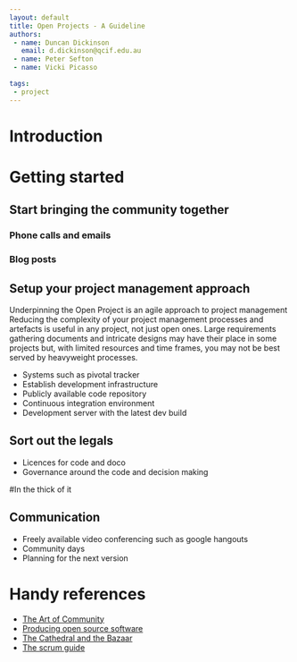 ```yaml
---
layout: default
title: Open Projects - A Guideline
authors: 
 - name: Duncan Dickinson
   email: d.dickinson@qcif.edu.au
 - name: Peter Sefton
 - name: Vicki Picasso

tags: 
 - project
---
```

# Introduction

# Getting started

## Start bringing the community together

### Phone calls and emails

### Blog posts

## Setup your project management approach
Underpinning the Open Project is an agile approach to project management
Reducing the complexity of your project management processes and artefacts is useful in any project, not just open ones. Large requirements gathering documents and intricate designs may have their place in some projects but, with limited resources and time frames, you may not be best served by heavyweight processes.
* Systems such as pivotal tracker
* Establish development infrastructure
* Publicly available code repository
* Continuous integration environment
* Development server with the latest dev build

## Sort out the legals
* Licences for code and doco
* Governance around the code and decision making

#In the thick of it

## Communication
* Freely available video conferencing such as google hangouts
* Community days
* Planning for the next version

# Handy references

* [The Art of Community](http://www.artofcommunityonline.org/)
* [Producing open source software](http://producingoss.com/)
* [The Cathedral and the Bazaar](http://www.catb.org/esr/writings/homesteading/cathedral-bazaar/)
* [The scrum guide](http://www.scrum.org/Scrum-Guides)